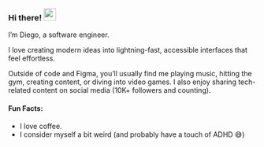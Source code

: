 ### Hi there! <img src="https://emojis.slackmojis.com/emojis/images/1536351075/4594/blob-wave.gif" width="25"/>

I’m Diego, a software engineer.

I love creating modern ideas into lightning-fast, accessible interfaces that feel effortless.

Outside of code and Figma, you’ll usually find me playing music, hitting the gym, creating content, or diving into video games. I also enjoy sharing tech-related content on social media (10K+ followers and counting).  

#### Fun Facts:

* I love coffee.
* I consider myself a bit weird (and probably have a touch of ADHD 😅) 
